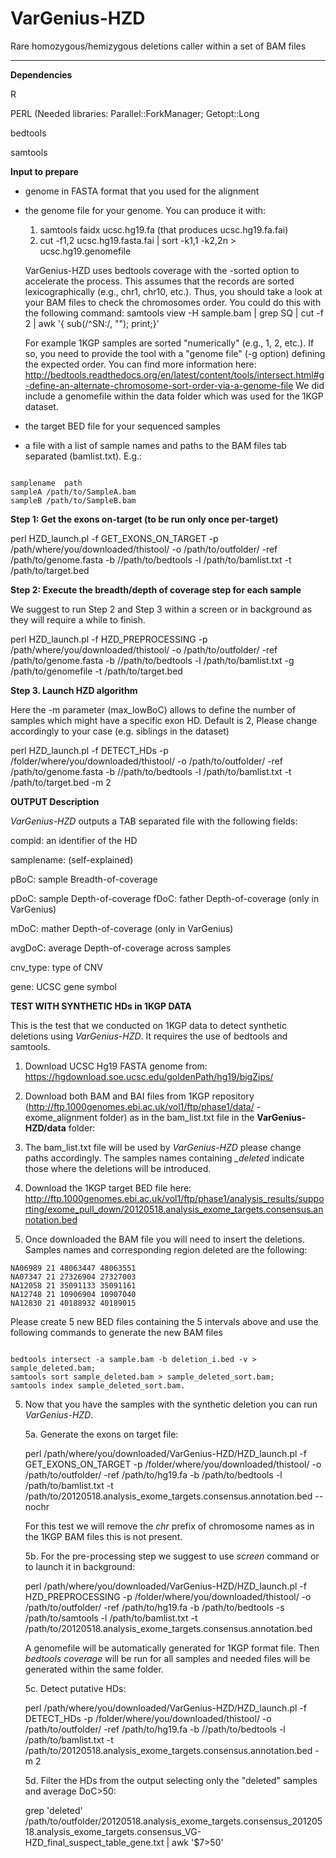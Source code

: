# VarGenius-HZD

Rare homozygous/hemizygous deletions caller within a set of BAM files

----------------------------------------

**Dependencies**

R

PERL (Needed libraries: Parallel::ForkManager; Getopt::Long

bedtools

samtools 

**Input to prepare**

- genome in FASTA format that you used for the alignment
- the genome file for your genome. You can produce it with:
	1. samtools faidx ucsc.hg19.fa (that produces ucsc.hg19.fa.fai)
	2.  cut -f1,2 ucsc.hg19.fasta.fai | sort -k1,1 -k2,2n  > ucsc.hg19.genomefile

	VarGenius-HZD uses bedtools coverage with the -sorted option to accelerate the process. This assumes that the records are sorted lexicographically (e.g., chr1, chr10, etc.). 
	Thus, you should take a look at your BAM files to check the chromosomes order. You could do this with the following command:
	samtools view -H sample.bam | grep SQ | cut -f 2 | awk '{ sub(/^SN:/, ""); print;}'

	For example 1KGP samples are sorted "numerically" (e.g., 1, 2, etc.).  If so, you need to provide the tool with a "genome file" (-g option) defining the expected order. 
	You can find more information here:
	http://bedtools.readthedocs.org/en/latest/content/tools/intersect.html#g-define-an-alternate-chromosome-sort-order-via-a-genome-file
	We did include a genomefile within the data folder which was used for the 1KGP dataset.
	 
- the target BED file for your sequenced samples
- a file with a list of sample names and paths to the BAM files tab separated (bamlist.txt). 
  E.g.:

```

samplename	path
sampleA	/path/to/SampleA.bam
sampleB	/path/to/SampleB.bam

```


**Step 1: Get the exons on-target (to be run only once per-target)**

perl HZD_launch.pl -f GET\_EXONS\_ON\_TARGET -p /path/where/you/downloaded/thistool/ -o /path/to/outfolder/ -ref /path/to/genome.fasta -b //path/to/bedtools -l /path/to/bamlist.txt  -t /path/to/target.bed

**Step 2: Execute the breadth/depth of coverage step for each sample**

We suggest to run Step 2 and Step 3 within a screen or in background as they will require a while to finish.

perl HZD_launch.pl -f HZD\_PREPROCESSING -p /path/where/you/downloaded/thistool/ -o /path/to/outfolder/ -ref /path/to/genome.fasta -b //path/to/bedtools -l /path/to/bamlist.txt -g /path/to/genomefile  -t /path/to/target.bed

**Step 3. Launch HZD algorithm**

Here the -m parameter (max_lowBoC) allows to define the number of samples which might have a specific exon HD.
Default is 2, Please change accordingly to your case (e.g. siblings in the dataset) 

perl HZD_launch.pl -f DETECT\_HDs -p /folder/where/you/downloaded/thistool/ -o /path/to/outfolder/ -ref /path/to/genome.fasta -b //path/to/bedtools -l /path/to/bamlist.txt  -t /path/to/target.bed -m 2


**OUTPUT Description**

*VarGenius-HZD* outputs a TAB separated file with the following fields:

compid: an identifier of the HD

samplename: (self-explained)

pBoC: sample Breadth-of-coverage

pDoC: sample Depth-of-coverage
fDoC: father Depth-of-coverage (only in VarGenius)

mDoC: mather Depth-of-coverage (only in VarGenius)

avgDoC: average Depth-of-coverage across samples

cnv_type: type of CNV

gene: UCSC gene symbol




**TEST WITH SYNTHETIC HDs in 1KGP DATA**

This is the test that we conducted on 1KGP data to detect synthetic deletions using *VarGenius-HZD*. 
It requires the use of bedtools and samtools.

1. Download UCSC Hg19 FASTA genome from: https://hgdownload.soe.ucsc.edu/goldenPath/hg19/bigZips/
1. Download both BAM and BAI files from 1KGP repository (http://ftp.1000genomes.ebi.ac.uk/vol1/ftp/phase1/data/ - exome\_alignment folder) as in the bam_list.txt file in the **VarGenius-HZD/data** folder: 
	
2. The bam_list.txt file will be used by *VarGenius-HZD* please change paths accordingly. The samples names containing *\_deleted* indicate those where the deletions will be introduced.
3. Download the 1KGP target BED file here: http://ftp.1000genomes.ebi.ac.uk/vol1/ftp/phase1/analysis_results/supporting/exome_pull_down/20120518.analysis_exome_targets.consensus.annotation.bed
4. Once downloaded the BAM file you will need to insert the deletions. Samples names and corresponding region deleted are the following:

```	
NA06989 21 48063447 48063551
NA07347 21 27326904 27327003
NA12058 21 35091133 35091161
NA12748 21 10906904 10907040
NA12830 21 40188932 40189015
```

Please create 5 new BED files containing the 5 intervals above and use the following commands to generate the new BAM files
	
```
	
bedtools intersect -a sample.bam -b deletion_i.bed -v > sample_deleted.bam; 
samtools sort sample_deleted.bam > sample_deleted_sort.bam; 
samtools index sample_deleted_sort.bam.

```

5. Now that you have the samples with the synthetic deletion you can run *VarGenius-HZD*. 

	5a. Generate the exons on target file:
	
	perl /path/where/you/downloaded/VarGenius-HZD/HZD\_launch.pl -f GET\_EXONS\_ON\_TARGET -p /folder/where/you/downloaded/thistool/ -o /path/to/outfolder/ -ref /path/to/hg19.fa -b /path/to/bedtools -l /path/to/bamlist.txt  -t /path/to/20120518.analysis_exome_targets.consensus.annotation.bed --nochr

	For this test we will remove the *chr* prefix of chromosome names as in the 1KGP BAM files this is not present.

	5b. For the pre-processing step we suggest to use *screen* command or to launch it in background:
	
	perl /path/where/you/downloaded/VarGenius-HZD/HZD\_launch.pl -f HZD\_PREPROCESSING -p /folder/where/you/downloaded/thistool/ -o /path/to/outfolder/ -ref /path/to/hg19.fa -b /path/to/bedtools -s /path/to/samtools -l /path/to/bamlist.txt  -t /path/to/20120518.analysis_exome_targets.consensus.annotation.bed
	
	A genomefile will be automatically generated for 1KGP format file. Then *bedtools coverage* will be run for all samples and needed files will be generated within the same folder.
	
	5c. Detect putative HDs:
	
	perl /path/where/you/downloaded/VarGenius-HZD/HZD_launch.pl -f DETECT\_HDs -p /folder/where/you/downloaded/thistool/ -o /path/to/outfolder/ -ref /path/to/hg19.fa -b //path/to/bedtools -l /path/to/bamlist.txt  -t /path/to/20120518.analysis_exome_targets.consensus.annotation.bed -m 2


	5d. Filter the HDs from the output selecting only the "deleted" samples and average DoC>50:
	
	grep 'deleted' /path/to/outfolder/20120518.analysis_exome_targets.consensus_20120518.analysis_exome_targets.consensus_VG-HZD_final_suspect_table_gene.txt | awk '$7>50'
	

